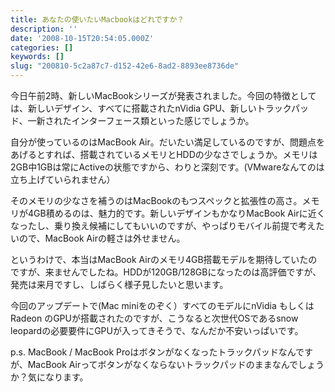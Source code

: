 ```yaml
---
title: あなたの使いたいMacbookはどれですか？
description: ''
date: '2008-10-15T20:54:05.000Z'
categories: []
keywords: []
slug: "200810-5c2a87c7-d152-42e6-8ad2-8893ee8736de"
---
```

今日午前2時、新しいMacBookシリーズが発表されました。今回の特徴としては、新しいデザイン、すべてに搭載されたnVidia GPU、新しいトラックパッド、一新されたインターフェース類といった感じでしょうか。

自分が使っているのはMacBook Air。だいたい満足しているのですが、問題点をあげるとすれば、搭載されているメモリとHDDの少なさでしょうか。メモリは2GB中1GBは常にActiveの状態ですから、わりと深刻です。(VMwareなんてのは立ち上げていられません）

そのメモリの少なさを補うのはMacBookのもつスペックと拡張性の高さ。メモリが4GB積めるのは、魅力的です。新しいデザインもかなりMacBook Airに近くなったし、乗り換え候補にしてもいいのですが、やっぱりモバイル前提で考えたいので、MacBook Airの軽さは外せません。

というわけで、本当はMacBook Airのメモリ4GB搭載モデルを期待していたのですが、来ませんでしたね。HDDが120GB/128GBになったのは高評価ですが、発売は来月ですし、しばらく様子見したいと思います。

今回のアップデートで(Mac miniをのぞく）すべてのモデルにnVidia もしくは Radeon のGPUが搭載されたのですが、こうなると次世代OSであるsnow leopardの必要要件にGPUが入ってきそうで、なんだか不安いっぱいです。

p.s. MacBook / MacBook Proはボタンがなくなったトラックパッドなんですが、MacBook Airってボタンがなくならないトラックパッドのままなんでしょうか？気になります。